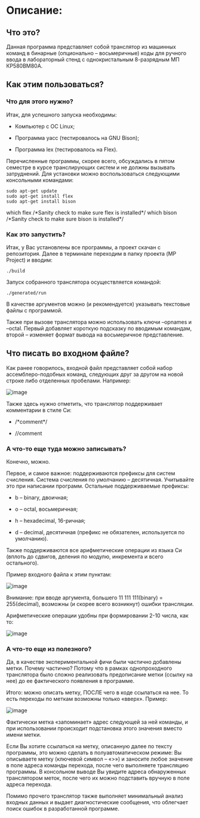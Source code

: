 Описание:
=========

Что это?
--------

Данная программа представляет собой транслятор из машинных команд в
бинарные (опционально – восьмеричные) коды для ручного ввода в
лабораторный стенд с однокристальным 8-разрядным МП КР580ВМ80А.

Как этим пользоваться?
----------------------

### Что для этого нужно?

Итак, для успешного запуска необходимы:

-   Компьютер с ОС Linux;

-   Программа yacc (тестировалось на GNU Bison);

-   Программа lex (тестировалось на Flex).

Перечисленные программы, скорее всего, обсуждались в пятом семестре в
курсе транслирующих систем и не должны вызывать затруднений. Для
установки можно воспользоваться следующими консольными командами:

    sudo apt-get update
    sudo apt-get install flex
    sudo apt-get install bison

which flex /\*Sanity check to make sure flex is installed\*/
which bison /\*Sanity check to make sure bison is installed\*/

### Как это запустить?

Итак, у Вас установлены все программы, а проект скачан с репозитория.
Далее в терминале переходим в папку проекта (MP Project) и вводим:

    ./build

Запуск собранного транслятора осуществляется командой:

    ./generated/run

В качестве аргументов можно (и рекомендуется) указывать текстовые файлы
с программой.

Также при вызове транслятора можно использовать ключи –opnames и –octal.
Первый добавляет короткую подсказку по вводимым командам, второй –
изменяет формат вывода на восьмеричное представление.

Что писать во входном файле?
----------------------------

Как ранее говорилось, входной файл представляет собой набор
ассемблеро-подобных команд, следующих друг за другом на новой строке
либо отделенных пробелами. Например:

![image](https://user-images.githubusercontent.com/43096732/118685722-fc2eab00-b80b-11eb-973a-69c2e30c03ed.png)

Также здесь нужно отметить, что транслятор поддерживает комментарии в
стиле Си:

-   /\*comment\*/

-   //comment

### А что-то еще туда можно записывать?

Конечно, можно.

Первое, и самое важное: поддерживаются префиксы для систем счисления.
Система счисления по умолчанию – десятичная. Учитывайте это при
написании программ. Остальные поддерживаемые префиксы:

-   b – binary, двоичная;

-   o – octal, восьмеричная;

-   h – hexadecimal, 16-ричная;

-   d – decimal, десятичная (префикс не обязателен, используется
    по умолчанию).

Также поддерживаются все арифметические операции из языка Си (вплоть до
сдвигов, деления по модулю, инкремента и всего остального).

Пример входного файла к этим пунктам:

![image](https://user-images.githubusercontent.com/43096732/118685749-02bd2280-b80c-11eb-8212-f2da15b7dfda.png)

Внимание: при вводе аргумента, большего 11 111 111(binary) = 255(decimal),
возможны (и скорее всего возникнут) ошибки трансляции.

Арифметические операции удобны при формировании 2-10 числа, как то:

![image](https://user-images.githubusercontent.com/43096732/118685775-09e43080-b80c-11eb-958d-6487e3410dc5.png)

### А что-то еще из полезного?

Да, в качестве экспериментальной фичи были частично добавлены метки.
Почему частично? Потому что в рамках однопроходного транслятора было
сложно реализовать предописание метки (ссылку на нее) до ее фактического
появления в программе.

Итого: можно описать метку, ПОСЛЕ чего в коде ссылаться на нее. То есть
переходы по меткам возможны только «вверх». Пример:

![image](https://user-images.githubusercontent.com/43096732/118685801-123c6b80-b80c-11eb-98f5-0eacd30c578f.png)

Фактически метка «запоминает» адрес следующей за ней команды, и при
использовании происходит подстановка этого значения вместо имени метки.

Если Вы хотите ссылаться на метку, описанную далее по тексту программы,
это можно сделать в полуавтоматическом режиме: Вы описываете метку
(ключевой символ – «&gt;») и заносите любое значение в поле адреса
команды перехода, после чего выполняете трансляцию программы. В
консольном выводе Вы увидите адреса обнаруженных транслятором меток,
после чего их можно подставить вручную в поле адреса перехода.

Помимо прочего транслятор также выполняет минимальный анализ входных
данных и выдает диагностические сообщения, что облегчает поиск ошибок в
разработанной программе.
